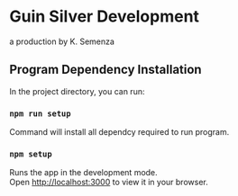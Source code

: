 # Guin Silver Development 
 a production by K. Semenza

## Program Dependency Installation

In the project directory, you can run:

### `npm run setup`

Command will install all dependcy required to run program.



### `npm setup`

Runs the app in the development mode.\
Open [http://localhost:3000](http://localhost:3000) to view it in your browser.

